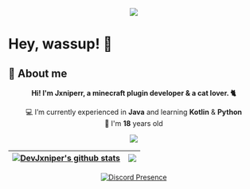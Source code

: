 <p align="center">
  <a href="https://github.com/Jxniperr">
    <img src="https://komarev.com/ghpvc/?username=Jxniperr&color=ff69b4">
  </a>
</p>

# Hey, wassup! 👋

## 📖 About me
<p align="center"><b>Hi! I'm Jxniperr, a minecraft plugin developer & a cat lover. 🐈</b></p>
<p align="center">💻 I’m currently experienced in <b>Java</b>  and learning <b>Kotlin</b> & <b>Python</b><br>🎉 I'm <b>18</b> years old</p>
<p align="center">
  <a href="https://skillicons.dev">
    <img src="https://skillicons.dev/icons?i=idea,vscode,java" />
  </a>
</p>

| <a href="https://github.com/jxniperr/github-readme-stats"><img align="center" src="https://github-readme-stats.vercel.app/api?username=jxniperr&show_icons=true&include_all_commits=true&theme=rose&hide_border=true" alt="DevJxniper's github stats" /></a> | <a href="https://github.com/jxniperr/github-readme-stats"><img align="center" src="https://github-readme-stats.vercel.app/api/top-langs/?username=jxniperr&layout=compact&theme=rose&hide_border=true" /></a> |
|--------------------------------------------------------------------------------------------------------------------------------------------------------------------------------------------------------------------------------------------------------------|---------------------------------------------------------------------------------------------------------------------------------------------------------------------------------------------------------------|
<p align="center">
  <a href="https://discord.com/users/583108165533564959" target="_blank" rel="nofollow">
    <img align="center" src="https://lanyard.cnrad.dev/api/583108165533564959?bg=&theme=light&borderRadius=30px&idleMessage=Nothing..." alt="Discord Presence">
  </a>
</p>
